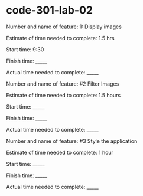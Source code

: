 # code-301-lab-02


Number and name of feature: 1: Display images

Estimate of time needed to complete: 1.5 hrs

Start time: 9:30

Finish time: _____

Actual time needed to complete: _____



Number and name of feature: #2 Filter Images

Estimate of time needed to complete: 1.5 hours

Start time: _____

Finish time: _____

Actual time needed to complete: _____



Number and name of feature: #3 Style the application

Estimate of time needed to complete: 1 hour

Start time: _____

Finish time: _____

Actual time needed to complete: _____



